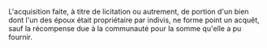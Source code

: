   
 L'acquisition faite, à titre de licitation ou autrement, de portion d'un bien dont l'un des époux était propriétaire par indivis, ne forme point un acquêt, sauf la récompense due à la communauté pour la somme qu'elle a pu fournir.  

  
